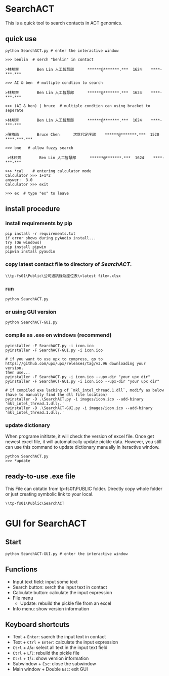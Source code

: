 # SearchACT

This is a quick tool to search contacts in ACT genomics.

## quick use

```
python SearchACT.py # enter the interactive window

>>> benlin  # serch "benlin" in contact

>林邦齊        Ben Lin 人工智慧部      ******@*******.***  1624    ****-***-***

>>> AI & ben  # multiple condtion to search

>林邦齊        Ben Lin 人工智慧部      ******@*******.***  1624    ****-***-***

>>> (AI & ben) | bruce  # multiple condtion can using bracket to seperate

>林邦齊        Ben Lin 人工智慧部      ******@*******.***  1624    ****-***-***

>陳柏劭        Bruce Chen      次世代定序部    ******@*******.***  1520    ****-***-***

>>> bne   # allow fuzzy search

 >林邦齊        Ben Lin 人工智慧部      ******@*******.***  1624    ****-***-***

>>> *cal    # entering calculator mode
Calculator >>> 1+1*2
answer:  3.0
Calculator >>> exit

>>> ex  # type "ex" to leave
```

## install procedure

### install requirements by pip

```
pip install -r requirements.txt
if error shows during pyAudio install...
try (On windows)
pip install pipwin
pipwin install pyaudio
```

### copy latest contact file to directory of *SearchACT*.

```
\\tp-fs01\Public\公司通訊錄及座位表\<latest file>.xlsx
```

### run

```
python SearchACT.py
```

### or using GUI version

```
python SearchACT-GUI.py
```

### compile as .exe on windows (recommend)

```
pyinstaller -F SearchACT.py -i icon.ico 
pyinstaller -F SearchACT-GUI.py -i icon.ico 

# if you want to use upx to compress, go to https://github.com/upx/upx/releases/tag/v3.96 downloading your version.
then use...
pyinstaller -F SearchACT.py -i icon.ico --upx-dir "your upx dir"
pyinstaller -F SearchACT-GUI.py -i icon.ico --upx-dir "your upx dir"

# if compiled exe lacking of `mkl_intel_thread.1.dll`, modify as below (have to manually find the dll file location)
pyinstaller -D .\SearchACT.py -i images/icon.ico --add-binary 'mkl_intel_thread.1.dll;.'
pyinstaller -D .\SearchACT-GUI.py -i images/icon.ico --add-binary 'mkl_intel_thread.1.dll;.'
```

### update dictionary 
When programe inititate, it will check the version of excel file. Once get newest excel file, it will automatically update pickle data. However, you still can use this command to update dictionary manually in iteractive window.

```
python SearchACT.py
>>> *update
```

## ready-to-use .exe file 
This File can obtatin from tp-fs01\PUBLIC folder. Directly copy whole folder or just creating symbolic link to your local.

```
\\tp-fs01\Public\SearchACT
```

# GUI for SearchACT

## Start

```
python SearchACT-GUI.py # enter the interactive window
```

## Functions

- Input text field: input some text
- Search button: serch the input text in contact
- Calculate button: calculate the input expression
- File menu
  - Update: rebuild the pickle file from an excel
- Info menu: show version information

## Keyboard shortcuts

- Text + `Enter`: saerch the input text in contact
- Text + `Ctrl` + `Enter`: calculate the input expression
- `Ctrl` + `A`/`a`: select all text in the input text field
- `Ctrl` + `L`/`l`: rebuild the pickle file
- `Ctrl` + `I`/`i`: show version information
- Subwindow + `Esc`: close the subwindow
- Main window + Double `Esc`: exit GUI
